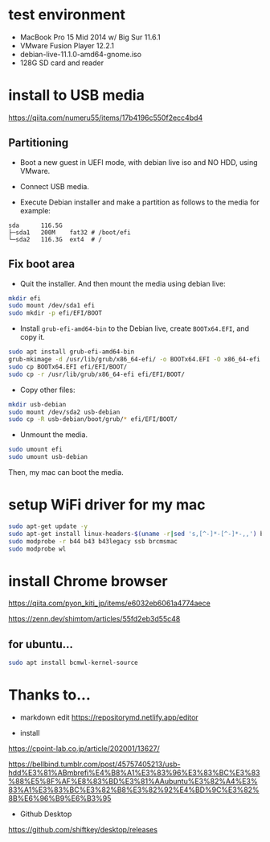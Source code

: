 # test environment

- MacBook Pro 15 Mid 2014 w/ Big Sur 11.6.1
- VMware Fusion Player 12.2.1
- debian-live-11.1.0-amd64-gnome.iso
- 128G SD card and reader

# install to USB media

https://qiita.com/numeru55/items/17b4196c550f2ecc4bd4

## Partitioning

- Boot a new guest in UEFI mode, with debian live iso and NO HDD, using VMware.
- Connect USB media.

- Execute Debian installer and make a partition as follows to the media for example:

```
sda      116.5G   
├─sda1   200M    fat32 # /boot/efi
└─sda2   116.3G  ext4  # /
```

## Fix boot area

- Quit the installer. And then mount the media using debian live:

```bash
mkdir efi
sudo mount /dev/sda1 efi
sudo mkdir -p efi/EFI/BOOT
```

- Install `grub-efi-amd64-bin` to the Debian live, create `BOOTx64.EFI`, and copy it.

```bash
sudo apt install grub-efi-amd64-bin
grub-mkimage -d /usr/lib/grub/x86_64-efi/ -o BOOTx64.EFI -O x86_64-efi -p "" part_gpt part_msdos ntfs ntfscomp hfsplus fat ext2 normal chain boot configfile linux multiboot
sudo cp BOOTx64.EFI efi/EFI/BOOT/
sudo cp -r /usr/lib/grub/x86_64-efi efi/EFI/BOOT/
```

- Copy other files:

```bash
mkdir usb-debian
sudo mount /dev/sda2 usb-debian
sudo cp -R usb-debian/boot/grub/* efi/EFI/BOOT/
```

- Unmount the media.
 
```bash
sudo umount efi
sudo umount usb-debian
```

Then, my mac can boot the media.

# setup WiFi driver for my mac

```bash
sudo apt-get update -y
sudo apt-get install linux-headers-$(uname -r|sed 's,[^-]*-[^-]*-,,') broadcom-sta-dkms -y
sudo modprobe -r b44 b43 b43legacy ssb brcmsmac
sudo modprobe wl
```

# install Chrome browser

https://qiita.com/pyon_kiti_jp/items/e6032eb6061a4774aece

https://zenn.dev/shimtom/articles/55fd2eb3d55c48

## for ubuntu...

```bash
sudo apt install bcmwl-kernel-source
```

# Thanks to...

- markdown edit
https://repositorymd.netlify.app/editor

- install

https://cpoint-lab.co.jp/article/202001/13627/

https://bellbind.tumblr.com/post/45757405213/usb-hdd%E3%81%ABmbrefi%E4%B8%A1%E3%83%96%E3%83%BC%E3%83%88%E5%8F%AF%E8%83%BD%E3%81%AAubuntu%E3%82%A4%E3%83%A1%E3%83%BC%E3%82%B8%E3%82%92%E4%BD%9C%E3%82%8B%E6%96%B9%E6%B3%95

- Github Desktop

https://github.com/shiftkey/desktop/releases
